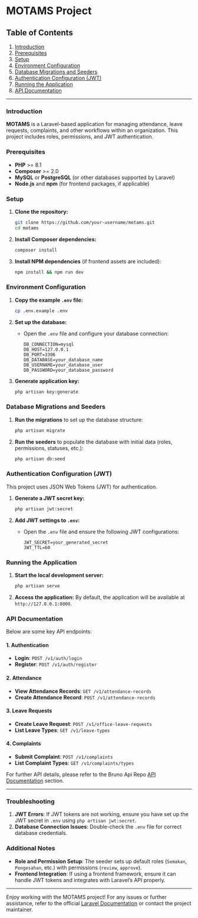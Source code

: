 
# MOTAMS Project

## Table of Contents
1. [Introduction](#introduction)
2. [Prerequisites](#prerequisites)
3. [Setup](#setup)
4. [Environment Configuration](#environment-configuration)
5. [Database Migrations and Seeders](#database-migrations-and-seeders)
6. [Authentication Configuration (JWT)](#authentication-configuration-jwt)
7. [Running the Application](#running-the-application)
8. [API Documentation](#api-documentation)

---

### Introduction

**MOTAMS** is a Laravel-based application for managing attendance, leave requests, complaints, and other workflows within an organization. This project includes roles, permissions, and JWT authentication.

### Prerequisites

- **PHP** >= 8.1
- **Composer** >= 2.0
- **MySQL** or **PostgreSQL** (or other databases supported by Laravel)
- **Node.js** and **npm** (for frontend packages, if applicable)

### Setup

1. **Clone the repository:**
   ```bash
   git clone https://github.com/your-username/motams.git
   cd motams
   ```

2. **Install Composer dependencies:**
   ```bash
   composer install
   ```

3. **Install NPM dependencies** (if frontend assets are included):
   ```bash
   npm install && npm run dev
   ```

### Environment Configuration

1. **Copy the example `.env` file:**
   ```bash
   cp .env.example .env
   ```

2. **Set up the database:**
   - Open the `.env` file and configure your database connection:
     ```dotenv
     DB_CONNECTION=mysql
     DB_HOST=127.0.0.1
     DB_PORT=3306
     DB_DATABASE=your_database_name
     DB_USERNAME=your_database_user
     DB_PASSWORD=your_database_password
     ```

3. **Generate application key:**
   ```bash
   php artisan key:generate
   ```

### Database Migrations and Seeders

1. **Run the migrations** to set up the database structure:
   ```bash
   php artisan migrate
   ```

2. **Run the seeders** to populate the database with initial data (roles, permissions, statuses, etc.):
   ```bash
   php artisan db:seed
   ```

### Authentication Configuration (JWT)

This project uses JSON Web Tokens (JWT) for authentication.

1. **Generate a JWT secret key:**
   ```bash
   php artisan jwt:secret
   ```

2. **Add JWT settings to `.env`:**
   - Open the `.env` file and ensure the following JWT configurations:
     ```dotenv
     JWT_SECRET=your_generated_secret
     JWT_TTL=60
     ```

### Running the Application

1. **Start the local development server:**
   ```bash
   php artisan serve
   ```

2. **Access the application:**
   By default, the application will be available at `http://127.0.0.1:8000`.

### API Documentation

Below are some key API endpoints:

#### 1. **Authentication**
   - **Login**: `POST /v1/auth/login`
   - **Register**: `POST /v1/auth/register`

#### 2. **Attendance**
   - **View Attendance Records**: `GET /v1/attendance-records`
   - **Create Attendance Record**: `POST /v1/attendance-records`

#### 3. **Leave Requests**
   - **Create Leave Request**: `POST /v1/office-leave-requests`
   - **List Leave Types**: `GET /v1/leave-types`

#### 4. **Complaints**
   - **Submit Complaint**: `POST /v1/complaints`
   - **List Complaint Types**: `GET /v1/complaints/types`

For further API details, please refer to the Bruno Api Repo [API Documentation](https://github.com/ezfanz/motams-bruno) section.

---

### Troubleshooting

1. **JWT Errors**: If JWT tokens are not working, ensure you have set up the JWT secret in `.env` using `php artisan jwt:secret`.
2. **Database Connection Issues**: Double-check the `.env` file for correct database credentials.

### Additional Notes

- **Role and Permission Setup**: The seeder sets up default roles (`Semakan`, `Pengesahan`, etc.) with permissions (`review`, `approve`).
- **Frontend Integration**: If using a frontend framework, ensure it can handle JWT tokens and integrates with Laravel’s API properly.

---

Enjoy working with the MOTAMS project! For any issues or further assistance, refer to the official [Laravel Documentation](https://laravel.com/docs) or contact the project maintainer.
